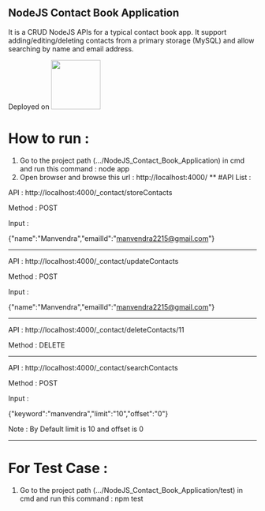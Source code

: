 ## NodeJS Contact Book Application

It is a CRUD NodeJS APIs for a typical contact book app. It support adding/editing/deleting contacts from a primary storage (MySQL) and allow searching by name and email address. 

Deployed on <a href="https://glacial-meadow-35240.herokuapp.com/"><img width="100" src="https://cdn-images-1.medium.com/max/1200/1*qgcaFqBSgNhsQQNpepIagA.png"/></a>

# How to run :

1. Go to the project path (.../NodeJS_Contact_Book_Application) in cmd and run this command : node app
2. Open browser and browse this url : http://localhost:4000/
**
#API List :

API : http://localhost:4000/_contact/storeContacts

Method : POST

Input : 

{"name":"Manvendra","emailId":"manvendra2215@gmail.com"}

************************************************************

API : http://localhost:4000/_contact/updateContacts

Method : POST

Input : 

{"name":"Manvendra","emailId":"manvendra2215@gmail.com"}

************************************************************

API : http://localhost:4000/_contact/deleteContacts/11

Method : DELETE

************************************************************

API : http://localhost:4000/_contact/searchContacts

Method : POST

Input : 

{"keyword":"manvendra","limit":"10","offset":"0"}

Note : By Default limit is 10 and offset is 0

************************************************************


# For Test Case :

1. Go to the project path (.../NodeJS_Contact_Book_Application/test) in cmd and run this command : npm test
